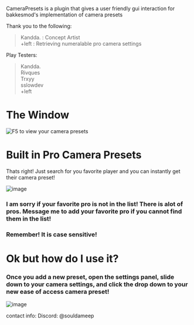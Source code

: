 CameraPresets is a plugin that gives a user friendly gui interaction for bakkesmod's implementation of camera presets

Thank you to the following:
> Kandda. : Concept Artist <br>
> +left : Retrieving numeralable pro camera settings <br>

Play Testers: <br>
> Kandda. <br>
> Rivques <br>
> Trxyy <br>
> sslowdev <br>
> +left <br>




# The Window
![F5 to view your camera presets](https://github.com/SoulDaMeep/CameraPresets/assets/80908765/64280f1d-83e9-44e7-8894-244e2b42a321)

# Built in Pro Camera Presets
Thats right! Just search for you favorite player and you can instantly get their camera preset!

![image](https://github.com/SoulDaMeep/CameraPresets/assets/80908765/bcd5bf77-369f-43ff-9905-10d251ed738d)

### I am sorry if your favorite pro is not in the list! There is alot of pros. Message me to add your favorite pro if you cannot find them in the list!
### Remember! It is case sensitive!

# Ok but how do I use it?
### Once you add a new preset, open the settings panel, slide down to your camera settings, and click the drop down to your new ease of access camera preset!
![image](https://github.com/SoulDaMeep/CameraPresets/assets/80908765/971fa9c1-ce73-4d2f-b553-ae7c127a7d06)

contact info:
Discord: @souldameep
